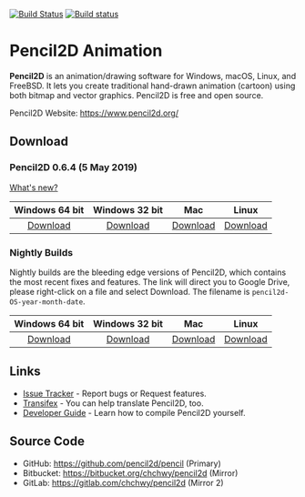 
[![Build Status](https://travis-ci.org/pencil2d/pencil.svg?branch=master)](https://travis-ci.org/pencil2d/pencil)
[![Build status](https://ci.appveyor.com/api/projects/status/65p3ccmohnkmim4x?svg=true)](https://ci.appveyor.com/project/chchwy/pencil2d)

# Pencil2D Animation

**Pencil2D** is an animation/drawing software for Windows, macOS, Linux, and FreeBSD. It lets you create traditional hand-drawn animation (cartoon) using both bitmap and vector graphics. Pencil2D is free and open source.

Pencil2D Website: <https://www.pencil2d.org/>

## Download ###

### Pencil2D 0.6.4 (5 May 2019)

[What's new?](https://www.pencil2d.org/2019/05/pencil2d-0.6.4-release.html)

| Windows 64 bit   | Windows 32 bit    | Mac             | Linux             |
| :--------------: | :---------------: | :-------------: | :---------------: |
| [Download][w64]  | [Download][w32]   | [Download][mac] | [Download][lnx]   |

[w64]: https://github.com/pencil2d/pencil/releases/download/v0.6.4/pencil2d-win64-0.6.4.zip
[w32]: https://github.com/pencil2d/pencil/releases/download/v0.6.4/pencil2d-win32-0.6.4.zip
[mac]: https://github.com/pencil2d/pencil/releases/download/v0.6.4/pencil2d-mac-0.6.4.zip
[lnx]: https://github.com/pencil2d/pencil/releases/download/v0.6.4/pencil2d-linux-amd64-0.6.4.AppImage

### Nightly Builds

Nightly builds are the bleeding edge versions of Pencil2D, which contains the most recent fixes and features.
The link will direct you to Google Drive, please right-click on a file and select Download. The filename is `pencil2d-OS-year-month-date`.

| Windows 64 bit   | Windows 32 bit    | Mac             | Linux             |
| :--------------: | :---------------: | :-------------: | :---------------: |
| [Download][4]    | [Download][5]     | [Download][6]   | [Download][7]     |

[4]: https://goo.gl/ZaYAtw
[5]: https://goo.gl/cKbtgM
[6]: https://goo.gl/WrAVu9
[7]: https://goo.gl/9TzYRV

## Links

* [Issue Tracker](https://github.com/pencil2d/pencil/issues) - Report bugs or Request features.
* [Transifex](https://www.transifex.com/pencil2d/) - You can help translate Pencil2D, too.
* [Developer Guide](https://github.com/pencil2d/pencil/wiki) - Learn how to compile Pencil2D yourself.

## Source Code

* GitHub: <https://github.com/pencil2d/pencil> (Primary)
* Bitbucket: <https://bitbucket.org/chchwy/pencil2d> (Mirror)
* GitLab: <https://gitlab.com/chchwy/pencil2d> (Mirror 2)
